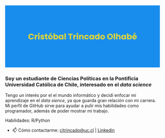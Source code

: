 ![](https://raw.githubusercontent.com/Cristobal-TO/Cristobal-TO/main/banner.png)

### Soy un estudiante de Ciencias Políticas en la Pontificia Universidad Católica de Chile, interesado en el *data science*

Tengo un interés por el el mundo informático y decidí enfocar mi aprendizaje en el *data sience*, ya que guarda gran relación con mi carrera. Mi perfil de GitHub sirve para ayudar a pulir mis habilidades como programador, además de poder mostrar mi trabajo. 

Habilidades: R/Python

- 📫 Cómo contactarme: citrincado@uc.cl | [Linkedin](https://www.linkedin.com/in/crist%C3%B3bal-trincado-olhab%C3%A9-935a0522a/)



